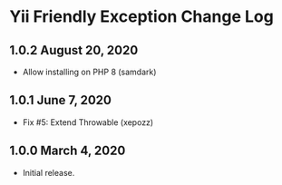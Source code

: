 # Yii Friendly Exception Change Log

## 1.0.2 August 20, 2020

- Allow installing on PHP 8 (samdark)

## 1.0.1 June 7, 2020

- Fix #5: Extend Throwable (xepozz)

## 1.0.0 March 4, 2020

- Initial release.
